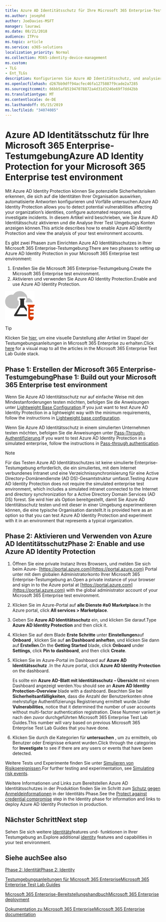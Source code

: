 ```yaml
---
title: Azure AD Identitätsschutz für Ihre Microsoft 365 Enterprise-Testumgebung
ms.author: josephd
author: JoeDavies-MSFT
manager: laurawi
ms.date: 08/21/2018
audience: ITPro
ms.topic: article
ms.service: o365-solutions
localization_priority: Normal
ms.collection: M365-identity-device-management
ms.custom:
- TLG
- Ent_TLGs
description: Konfigurieren Sie Azure AD Identitätsschutz, und analysieren Sie die aktuellen Konten in Ihrer Microsoft 365 Enterprise-Testumgebung.
ms.openlocfilehash: d267bb9dff94acfec46fa1275887f9cade2a7285
ms.sourcegitcommit: 66bb5af851947078872a4d31d3246e69f7dd42bb
ms.translationtype: MT
ms.contentlocale: de-DE
ms.lasthandoff: 05/15/2019
ms.locfileid: "34074085"
---
```

# <a name="azure-ad-identity-protection-for-your-microsoft-365-enterprise-test-environment"></a><span data-ttu-id="83abb-103">Azure AD Identitätsschutz für Ihre Microsoft 365 Enterprise-Testumgebung</span><span class="sxs-lookup"><span data-stu-id="83abb-103">Azure AD Identity Protection for your Microsoft 365 Enterprise test environment</span></span>

<span data-ttu-id="83abb-104">Mit Azure AD Identity Protection können Sie potenzielle Sicherheitsrisiken erkennen, die sich auf die Identitäten Ihrer Organisation auswirken, automatisierte Antworten konfigurieren und Vorfälle untersuchen.</span><span class="sxs-lookup"><span data-stu-id="83abb-104">Azure AD Identity Protection allows you to detect potential vulnerabilities affecting your organization’s identities, configure automated responses, and investigate incidents.</span></span> <span data-ttu-id="83abb-105">In diesem Artikel wird beschrieben, wie Sie Azure AD Identitätsschutz aktivieren und die Analyse Ihrer Test Umgebungs Konten anzeigen können.</span><span class="sxs-lookup"><span data-stu-id="83abb-105">This article describes how to enable Azure AD Identity Protection and view the analysis of your test environment accounts.</span></span>

<span data-ttu-id="83abb-106">Es gibt zwei Phasen zum Einrichten Azure AD Identitätsschutzes in Ihrer Microsoft 365 Enterprise-Testumgebung:</span><span class="sxs-lookup"><span data-stu-id="83abb-106">There are two phases to setting up Azure AD Identity Protection in your Microsoft 365 Enterprise test environment:</span></span>

1. <span data-ttu-id="83abb-107">Erstellen Sie die Microsoft 365 Enterprise-Testumgebung.</span><span class="sxs-lookup"><span data-stu-id="83abb-107">Create the Microsoft 365 Enterprise test environment.</span></span>
2. <span data-ttu-id="83abb-108">Aktivieren und verwenden Sie Azure AD Identity Protection.</span><span class="sxs-lookup"><span data-stu-id="83abb-108">Enable and use Azure AD Identity Protection.</span></span>

![Testumgebungsanleitungen für die Microsoft-Cloud](media/m365-enterprise-test-lab-guides/cloud-tlg-icon.png) 
    
> [!TIP]
> <span data-ttu-id="83abb-110">Klicken Sie [hier](https://aka.ms/m365etlgstack), um eine visuelle Darstellung aller Artikel im Stapel der Testumgebungsanleitungen in Microsoft 365 Enterprise zu erhalten.</span><span class="sxs-lookup"><span data-stu-id="83abb-110">Click [here](https://aka.ms/m365etlgstack) for a visual map to all the articles in the Microsoft 365 Enterprise Test Lab Guide stack.</span></span>
  
## <a name="phase-1-build-out-your-microsoft-365-enterprise-test-environment"></a><span data-ttu-id="83abb-111">Phase 1: Erstellen der Microsoft 365 Enterprise-Testumgebung</span><span class="sxs-lookup"><span data-stu-id="83abb-111">Phase 1: Build out your Microsoft 365 Enterprise test environment</span></span>

<span data-ttu-id="83abb-112">Wenn Sie Azure AD Identitätsschutz nur auf einfache Weise mit den Mindestanforderungen testen möchten, befolgen Sie die Anweisungen unter [Lightweight Base Configuration](lightweight-base-configuration-microsoft-365-enterprise.md).</span><span class="sxs-lookup"><span data-stu-id="83abb-112">If you just want to test Azure AD Identity Protection in a lightweight way with the minimum requirements, follow the instructions in [Lightweight base configuration](lightweight-base-configuration-microsoft-365-enterprise.md).</span></span>
  
<span data-ttu-id="83abb-113">Wenn Sie Azure AD Identitätsschutz in einem simulierten Unternehmen testen möchten, befolgen Sie die Anweisungen unter [Pass-Through-Authentifizierung](pass-through-auth-m365-ent-test-environment.md).</span><span class="sxs-lookup"><span data-stu-id="83abb-113">If you want to test Azure AD Identity Protection in a simulated enterprise, follow the instructions in [Pass-through authentication](pass-through-auth-m365-ent-test-environment.md).</span></span>
  
> [!NOTE]
> <span data-ttu-id="83abb-114">Für das Testen Azure AD Identitätsschutzes ist keine simulierte Enterprise-Testumgebung erforderlich, die ein simuliertes, mit dem Internet verbundenes Intranet und eine Verzeichnissynchronisierung für eine Active Directory-Domänendienste (AD DS)-Gesamtstruktur umfasst.</span><span class="sxs-lookup"><span data-stu-id="83abb-114">Testing Azure AD Identity Protection does not require the simulated enterprise test environment, which includes a simulated intranet connected to the Internet and directory synchronization for a Active Directory Domain Services (AD DS) forest.</span></span> <span data-ttu-id="83abb-115">Sie wird hier als Option bereitgestellt, damit Sie Azure AD Identitätsschutz testen und mit dieser in einer Umgebung experimentieren können, die eine typische Organisation darstellt.</span><span class="sxs-lookup"><span data-stu-id="83abb-115">It is provided here as an option so that you can test Azure AD Identity Protection and experiment with it in an environment that represents a typical organization.</span></span> 
  
## <a name="phase-2-enable-and-use-azure-ad-identity-protection"></a><span data-ttu-id="83abb-116">Phase 2: Aktivieren und Verwenden von Azure AD Identitätsschutz</span><span class="sxs-lookup"><span data-stu-id="83abb-116">Phase 2: Enable and use Azure AD Identity Protection</span></span>

1. <span data-ttu-id="83abb-117">Öffnen Sie eine private Instanz Ihres Browsers, und melden Sie sich beim Azure- [https://portal.azure.com](https://portal.azure.com) Portal unter mit dem globalen Administratorkonto Ihrer Microsoft 365 Enterprise-Testumgebung an.</span><span class="sxs-lookup"><span data-stu-id="83abb-117">Open a private instance of your browser and sign in to the Azure portal at [https://portal.azure.com](https://portal.azure.com) with the global administrator account of your Microsoft 365 Enterprise test environment.</span></span>
2. <span data-ttu-id="83abb-118">Klicken Sie im Azure-Portal auf **alle Dienste #a0 Marketplace**.</span><span class="sxs-lookup"><span data-stu-id="83abb-118">In the Azure portal, click **All services > Marketplace**.</span></span>
3. <span data-ttu-id="83abb-119">Geben Sie **Azure AD Identitätsschutz** ein, und klicken Sie darauf.</span><span class="sxs-lookup"><span data-stu-id="83abb-119">Type **Azure AD Identity Protection** and then click it.</span></span>
4. <span data-ttu-id="83abb-120">Klicken Sie auf dem Blade **Erste Schritte** unter **Einstellungen**auf **Onboard** , klicken Sie auf **an Dashboard anheften**, und klicken Sie dann auf **Erstellen**.</span><span class="sxs-lookup"><span data-stu-id="83abb-120">On the **Getting Started** blade, click **Onboard** under **Settings**, click **Pin to dashboard**, and then click **Create**.</span></span>
5. <span data-ttu-id="83abb-121">Klicken Sie im Azure-Portal im Dashboard auf **Azure AD Identitätsschutz** .</span><span class="sxs-lookup"><span data-stu-id="83abb-121">In the Azure portal, click **Azure AD Identity Protection** on the dashboard.</span></span> 

   <span data-ttu-id="83abb-122">Es sollte ein **Azure AD-Blatt mit Identitätsschutz – Übersicht** mit einem Dashboard angezeigt werden.</span><span class="sxs-lookup"><span data-stu-id="83abb-122">You should see an **Azure AD Identity Protection-Overview** blade with a dashboard.</span></span> <span data-ttu-id="83abb-123">Beachten Sie bei **Sicherheitsanfälligkeiten**, dass die Anzahl der Benutzerkonten ohne mehrstufige Authentifizierungs Registrierung ermittelt wurde.</span><span class="sxs-lookup"><span data-stu-id="83abb-123">Under **Vulnerabilities**, notice that it determined the number of user accounts without multi-factor authentication registration.</span></span> <span data-ttu-id="83abb-124">Diese Nummer variiert je nach den zuvor durchgeführten Microsoft 365 Enterprise Test Lab Guides.</span><span class="sxs-lookup"><span data-stu-id="83abb-124">This number will vary based on previous Microsoft 365 Enterprise Test Lab Guides that you have done.</span></span>

6. <span data-ttu-id="83abb-125">Klicken Sie durch die Kategorien für **untersuchen** , um zu ermitteln, ob Benutzer oder Ereignisse erkannt wurden.</span><span class="sxs-lookup"><span data-stu-id="83abb-125">Click through the categories for **Investigate** to see if there are any users or events that have been detected.</span></span>

<span data-ttu-id="83abb-126">Weitere Tests und Experimente finden Sie unter [Simulieren von Risikoereignissen](https://docs.microsoft.com/azure/active-directory/active-directory-identityprotection-playbook).</span><span class="sxs-lookup"><span data-stu-id="83abb-126">For further testing and experimentation, see [Simulating risk events](https://docs.microsoft.com/azure/active-directory/active-directory-identityprotection-playbook).</span></span>

<span data-ttu-id="83abb-127">Weitere Informationen und Links zum Bereitstellen Azure AD Identitätsschutzes in der Produktion finden Sie im Schritt zum [Schutz gegen Anmeldeinformationen](identity-multi-factor-authentication.md#identity-ident-prot) in der Identitäts Phase.</span><span class="sxs-lookup"><span data-stu-id="83abb-127">See the [Protect against credential compromise](identity-multi-factor-authentication.md#identity-ident-prot) step in the Identity phase for information and links to deploy Azure AD Identity Protection in production.</span></span>

## <a name="next-step"></a><span data-ttu-id="83abb-128">Nächster Schritt</span><span class="sxs-lookup"><span data-stu-id="83abb-128">Next step</span></span>

<span data-ttu-id="83abb-129">Sehen Sie sich weitere [Identitäts](m365-enterprise-test-lab-guides.md#identity)features und- funktionen in Ihrer Testumgebung an.</span><span class="sxs-lookup"><span data-stu-id="83abb-129">Explore additional [identity](m365-enterprise-test-lab-guides.md#identity) features and capabilities in your test environment.</span></span>

## <a name="see-also"></a><span data-ttu-id="83abb-130">Siehe auch</span><span class="sxs-lookup"><span data-stu-id="83abb-130">See also</span></span>

[<span data-ttu-id="83abb-131">Phase 2: Identität</span><span class="sxs-lookup"><span data-stu-id="83abb-131">Phase 2: Identity</span></span>](identity-infrastructure.md)

[<span data-ttu-id="83abb-132">Testumgebungsanleitungen für Microsoft 365 Enterprise</span><span class="sxs-lookup"><span data-stu-id="83abb-132">Microsoft 365 Enterprise Test Lab Guides</span></span>](m365-enterprise-test-lab-guides.md)

[<span data-ttu-id="83abb-133">Microsoft 365 Enterprise-Bereitstellungshandbuch</span><span class="sxs-lookup"><span data-stu-id="83abb-133">Microsoft 365 Enterprise deployment</span></span>](deploy-microsoft-365-enterprise.md)

[<span data-ttu-id="83abb-134">Dokumentation zu Microsoft 365 Enterprise</span><span class="sxs-lookup"><span data-stu-id="83abb-134">Microsoft 365 Enterprise documentation</span></span>](https://docs.microsoft.com/microsoft-365-enterprise/)
